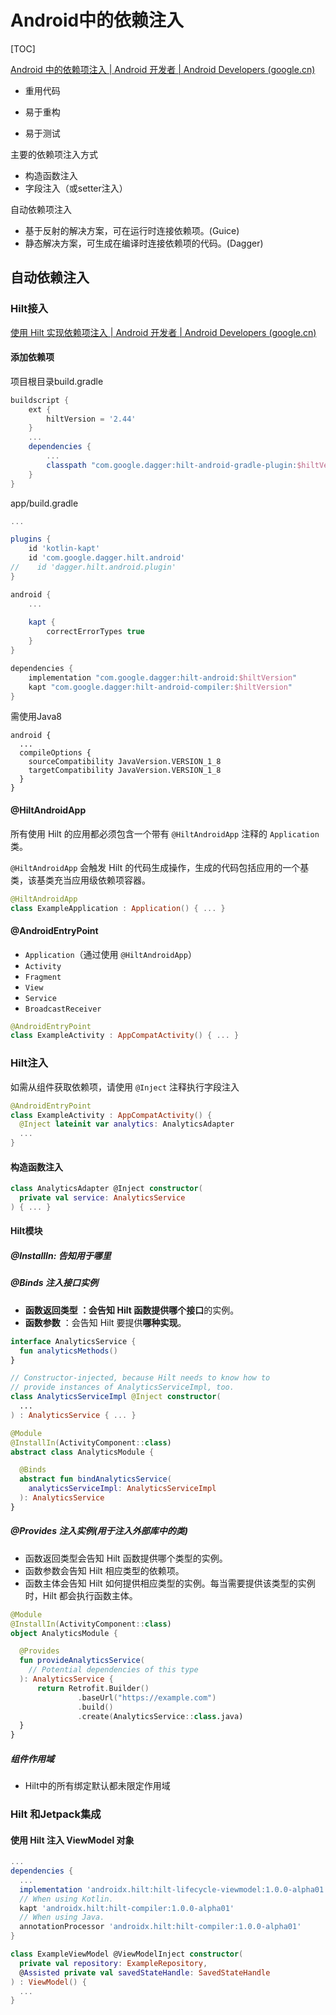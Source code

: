 # Android中的依赖注入

[TOC]

[Android 中的依赖项注入  | Android 开发者  | Android Developers (google.cn)](https://developer.android.google.cn/training/dependency-injection?hl=zh_cn)

- 重用代码

- 易于重构

- 易于测试

主要的依赖项注入方式

- 构造函数注入
- 字段注入（或setter注入）

自动依赖项注入

- 基于反射的解决方案，可在运行时连接依赖项。(Guice)
- 静态解决方案，可生成在编译时连接依赖项的代码。(Dagger)

## 自动依赖注入

### Hilt接入

[使用 Hilt 实现依赖项注入  | Android 开发者  | Android Developers (google.cn)](https://developer.android.google.cn/training/dependency-injection/hilt-android?hl=zh_cn)

#### 添加依赖项

项目根目录build.gradle

```groovy
buildscript {
    ext {
        hiltVersion = '2.44'
    }
    ...
    dependencies {
        ...
        classpath "com.google.dagger:hilt-android-gradle-plugin:$hiltVersion"
    }
}
```

app/build.gradle

```groovy
...

plugins {
    id 'kotlin-kapt'
    id 'com.google.dagger.hilt.android'
//    id 'dagger.hilt.android.plugin'
}

android {
    ...
        
    kapt {
        correctErrorTypes true
    }
}

dependencies {
    implementation "com.google.dagger:hilt-android:$hiltVersion"
    kapt "com.google.dagger:hilt-android-compiler:$hiltVersion"
}
```

需使用Java8

```
android {
  ...
  compileOptions {
    sourceCompatibility JavaVersion.VERSION_1_8
    targetCompatibility JavaVersion.VERSION_1_8
  }
}
```

#### @HiltAndroidApp

所有使用 Hilt 的应用都必须包含一个带有 `@HiltAndroidApp` 注释的 `Application` 类。

`@HiltAndroidApp` 会触发 Hilt 的代码生成操作，生成的代码包括应用的一个基类，该基类充当应用级依赖项容器。

```kotlin
@HiltAndroidApp
class ExampleApplication : Application() { ... }
```

#### @AndroidEntryPoint

- `Application`（通过使用 `@HiltAndroidApp`）
- `Activity`
- `Fragment`
- `View`
- `Service`
- `BroadcastReceiver`

```kotlin
@AndroidEntryPoint
class ExampleActivity : AppCompatActivity() { ... }
```

### Hilt注入

如需从组件获取依赖项，请使用 `@Inject` 注释执行字段注入

```kotlin
@AndroidEntryPoint
class ExampleActivity : AppCompatActivity() {
  @Inject lateinit var analytics: AnalyticsAdapter
  ...
}
```

#### 构造函数注入

```kotlin
class AnalyticsAdapter @Inject constructor(
  private val service: AnalyticsService
) { ... }
```

#### Hilt模块

##### @InstallIn: 告知用于哪里

##### @Binds 注入接口实例

- **函数返回类型 **：会告知 Hilt 函数提供**哪个接口**的实例。
- **函数参数** ：会告知 Hilt 要提供**哪种实现**。

```kotlin
interface AnalyticsService {
  fun analyticsMethods()
}

// Constructor-injected, because Hilt needs to know how to
// provide instances of AnalyticsServiceImpl, too.
class AnalyticsServiceImpl @Inject constructor(
  ...
) : AnalyticsService { ... }

@Module
@InstallIn(ActivityComponent::class)
abstract class AnalyticsModule {

  @Binds
  abstract fun bindAnalyticsService(
    analyticsServiceImpl: AnalyticsServiceImpl
  ): AnalyticsService
}
```

##### @Provides 注入实例(用于注入外部库中的类)

- 函数返回类型会告知 Hilt 函数提供哪个类型的实例。
- 函数参数会告知 Hilt 相应类型的依赖项。
- 函数主体会告知 Hilt 如何提供相应类型的实例。每当需要提供该类型的实例时，Hilt 都会执行函数主体。

```kotlin
@Module
@InstallIn(ActivityComponent::class)
object AnalyticsModule {

  @Provides
  fun provideAnalyticsService(
    // Potential dependencies of this type
  ): AnalyticsService {
      return Retrofit.Builder()
               .baseUrl("https://example.com")
               .build()
               .create(AnalyticsService::class.java)
  }
}
```

##### 组件作用域

- Hilt中的所有绑定默认都未限定作用域



### Hilt 和Jetpack集成

#### 使用 Hilt 注入 ViewModel 对象

```groovy
...
dependencies {
  ...
  implementation 'androidx.hilt:hilt-lifecycle-viewmodel:1.0.0-alpha01'
  // When using Kotlin.
  kapt 'androidx.hilt:hilt-compiler:1.0.0-alpha01'
  // When using Java.
  annotationProcessor 'androidx.hilt:hilt-compiler:1.0.0-alpha01'
}
```

```kotlin
class ExampleViewModel @ViewModelInject constructor(
  private val repository: ExampleRepository,
  @Assisted private val savedStateHandle: SavedStateHandle
) : ViewModel() {
  ...
}
```

